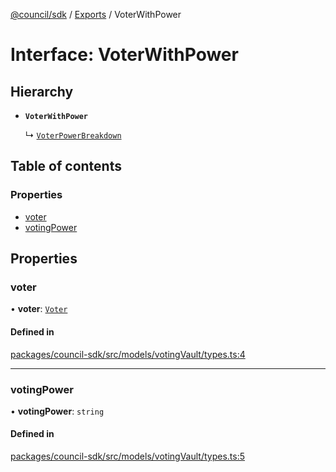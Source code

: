 [@council/sdk](../README.md) / [Exports](../modules.md) / VoterWithPower

# Interface: VoterWithPower

## Hierarchy

- **`VoterWithPower`**

  ↳ [`VoterPowerBreakdown`](VoterPowerBreakdown.md)

## Table of contents

### Properties

- [voter](VoterWithPower.md#voter)
- [votingPower](VoterWithPower.md#votingpower)

## Properties

### voter

• **voter**: [`Voter`](../classes/Voter.md)

#### Defined in

[packages/council-sdk/src/models/votingVault/types.ts:4](https://github.com/element-fi/council-monorepo/blob/c3de473/packages/council-sdk/src/models/votingVault/types.ts#L4)

___

### votingPower

• **votingPower**: `string`

#### Defined in

[packages/council-sdk/src/models/votingVault/types.ts:5](https://github.com/element-fi/council-monorepo/blob/c3de473/packages/council-sdk/src/models/votingVault/types.ts#L5)
